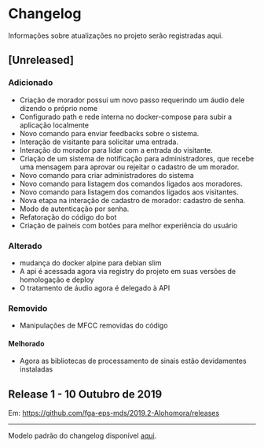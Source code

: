 # Changelog

Informações sobre atualizações no projeto serão registradas aqui.

## [Unreleased]
### Adicionado
+ Criação de morador possui um novo passo requerindo um áudio dele dizendo o próprio nome
+ Configurado path e rede interna no docker-compose para subir a aplicação localmente
+ Novo comando para enviar feedbacks sobre o sistema.
+ Interação de visitante para solicitar uma entrada.
+ Interação do morador para lidar com a entrada do visitante.
+ Criação de um sistema de notificação para administradores, que recebe uma mensagem para aprovar ou rejeitar o cadastro de um morador.
+ Novo comando para criar administradores do sistema
+ Novo comando para listagem dos comandos ligados aos moradores.
+ Novo comando para listagem dos comandos ligados aos visitantes.
+ Nova etapa na interação de cadastro de morador: cadastro de senha.
+ Modo de autenticação por senha.
+ Refatoração do código do bot
+ Criação de paineis com botões para melhor experiência do usuário

### Alterado
+ mudança do docker alpine para debian slim
+ A api é acessada agora via registry do projeto em suas versões de homologação e deploy
+ O tratamento de áudio agora é delegado à API

### Removido
+ Manipulações de MFCC removidas do código

#### Melhorado
+ Agora as bibliotecas de processamento de sinais estão devidamentes instaladas

## Release 1 - 10 Outubro de 2019

Em: https://github.com/fga-eps-mds/2019.2-Alohomora/releases

 ---
 Modelo padrão do changelog disponível [aqui](https://keepachangelog.com/en/0.3.0/).

